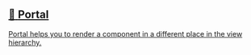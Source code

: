 ## [📄️<!-- --> <!-- -->Portal](/react-native-teleport/docs/guides/portal.md)

[Portal helps you to render a component in a different place in the view hierarchy.](/react-native-teleport/docs/guides/portal.md)
